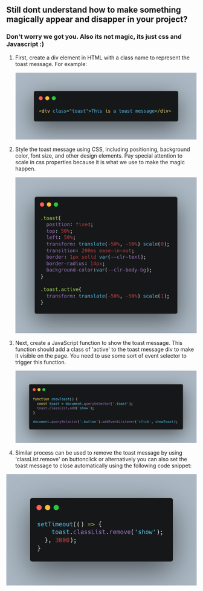 ## Still dont understand how to make something magically appear and disapper in your project?

### Don't worry we got you. Also its not magic, its just css and Javascript :)

1. First, create a div element in HTML with a class name to represent the toast message. For example:

   ![Day5-Step1-cheatcode](/Cheat%20Sheet%20Resources/Day%2005/Day%205%20-%20Step%201%20-%20cheatcode.png)
   
2. Style the toast message using CSS, including positioning, background color, font size, and other design elements. Pay special attention to scale in css properties because it is what we use to make the magic happen. 

   ![Day5-Step2-cheatcode](/Cheat%20Sheet%20Resources/Day%2005/Day%205%20-%20Step%202%20-%20cheatcode.png)

3. Next, create a JavaScript function to show the toast message. This function should add a class of 'active' to the toast message div to make it visible on the page. You need to use some sort of event selector to trigger this function.  

   ![Day5-Step3-cheatcode](/Cheat%20Sheet%20Resources/Day%2005/Day%205%20-%20Step%203%20-%20cheatcode.png)

4. Similar process can be used to remove the toast message by using 'classList.remove' on buttonclick or alternatively you can also set the toast message to close automatically using the following code snippet:

  ![Day5-Step4-cheatcode](/Cheat%20Sheet%20Resources/Day%2005/Day%205%20-%20Step%204%20-%20cheatcode.png)
